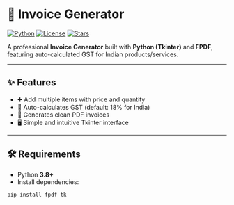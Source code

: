 # 🧾 Invoice Generator

[![Python](https://img.shields.io/badge/Python-3.8%2B-blue.svg)](https://www.python.org/downloads/)
[![License](https://img.shields.io/badge/License-MIT-green.svg)](LICENSE)
[![Stars](https://img.shields.io/github/stars/yourusername/invoice-generator?style=social)](https://github.com/prug-fim/OutriX_tasks/stargazers)

A professional **Invoice Generator** built with **Python (Tkinter)** and **FPDF**, featuring auto-calculated GST for Indian products/services.

---

## ✨ Features
- ➕ Add multiple items with price and quantity
- 🧮 Auto-calculates GST (default: 18% for India)
- 📄 Generates clean PDF invoices
- 🖥 Simple and intuitive Tkinter interface

---

## 🛠 Requirements
- Python **3.8+**
- Install dependencies:
```bash
pip install fpdf tk
